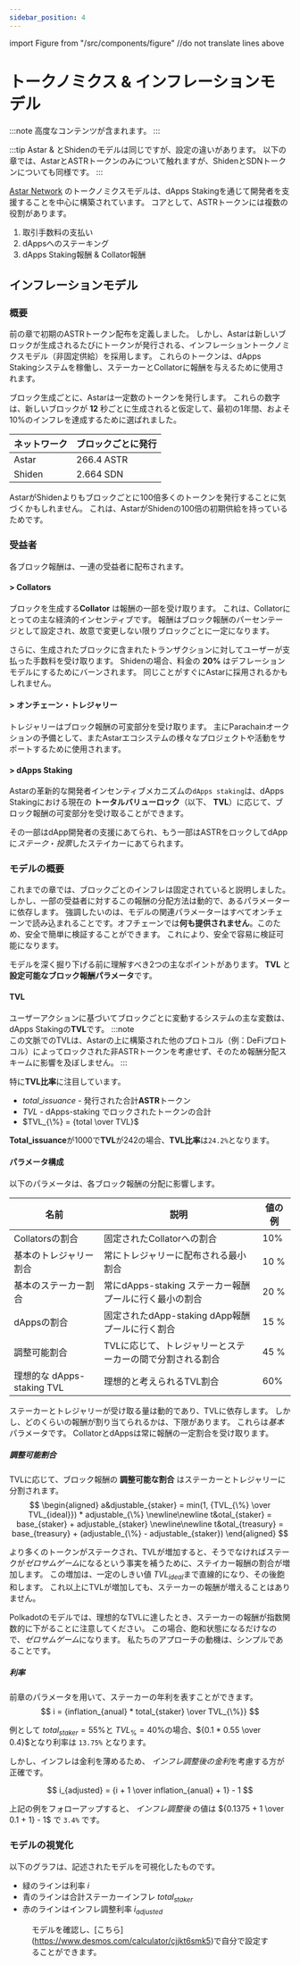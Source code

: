 ```yaml
---
sidebar_position: 4
---
```


import Figure from "/src/components/figure"
//do not translate lines above

# トークノミクス & インフレーションモデル

:::note
高度なコンテンツが含まれます。
:::

:::tip
Astar & とShidenのモデルは同じですが、設定の違いがあります。 以下の章では、AstarとASTRトークンのみについて触れますが、ShidenとSDNトークンについても同様です。
:::

[Astar Network][] のトークノミクスモデルは、dApps Stakingを通じて開発者を支援することを中心に構築されています。 コアとして、ASTRトークンには複数の役割があります。

1. 取引手数料の支払い
2. dAppsへのステーキング
3. dApps Staking報酬 & Collator報酬

## インフレーションモデル

### 概要

前の章で初期のASTRトークン配布を定義しました。 しかし、Astarは新しいブロックが生成されるたびにトークンが発行される、インフレーショントークノミクスモデル（非固定供給）を採用します。 これらのトークンは、dApps Stakingシステムを稼働し、ステーカーとCollatorに報酬を与えるために使用されます。

ブロック生成ごとに、Astarは一定数のトークンを発行します。 これらの数字は、新しいブロックが **12** 秒ごとに生成されると仮定して、最初の1年間、およそ10%のインフレを達成するために選ばれました。

| ネットワーク | ブロックごとに発行  |
| ------ | ---------- |
| Astar  | 266.4 ASTR |
| Shiden | 2.664 SDN  |

AstarがShidenよりもブロックごとに100倍多くのトークンを発行することに気づくかもしれません。 これは、AstarがShidenの100倍の初期供給を持っているためです。

### 受益者

各ブロック報酬は、一連の受益者に配布されます。 ​
#### > Collators

ブロックを生成する**Collator** は報酬の一部を受け取ります。 これは、Collatorにとっての主な経済的インセンティブです。 報酬はブロック報酬のパーセンテージとして設定され、故意で変更しない限りブロックごとに一定になります。

さらに、生成されたブロックに含まれたトランザクションに対してユーザーが支払った手数料を受け取ります。 Shidenの場合、料金の **20%** はデフレーションモデルにするためにバーンされます。 同じことがすぐにAstarに採用されるかもしれません。

#### > オンチェーン・トレジャリー

トレジャリーはブロック報酬の可変部分を受け取ります。 主にParachainオークションの予備として、またAstarエコシステムの様々なプロジェクトや活動をサポートするために使用されます。

#### > dApps Staking

Astarの革新的な開発者インセンティブメカニズムの`dApps staking`は、dApps Stakingにおける現在の **トータルバリューロック**（以下、 **TVL**）に応じて、ブロック報酬の可変部分を受け取ることができます。

その一部はdApp開発者の支援にあてられ、もう一部はASTRをロックしてdAppに*ステーク*・*投票*したステイカーにあてられます。

### モデルの概要

これまでの章では、ブロックごとのインフレは固定されていると説明しました。しかし、一部の受益者に対するこの報酬の分配方法は動的で、あるパラメーターに依存します。 強調したいのは、モデルの関連パラメーターはすべてオンチェーンで読み込まれることです。オフチェーンでは**何も提供されません**。このため、安全で簡単に検証することができます。 これにより、安全で容易に検証可能になります。

モデルを深く掘り下げる前に理解すべき2つの主なポイントがあります。 **TVL** と **設定可能なブロック報酬パラメータ**です。

#### TVL

ユーザーアクションに基づいてブロックごとに変動するシステムの主な変数は、dApps Stakingの**TVL**です。 :::note  
この文脈でのTVLは、Astarの上に構築された他のプロトコル（例：DeFiプロトコル）によってロックされた非ASTRトークンを考慮せず、そのため報酬分配スキームに影響を及ぼしません。
:::

特に**TVL比率**に注目しています。
- $total\_issuance$ - 発行された合計**ASTR**トークン
- $TVL$ - dApps-staking でロックされたトークンの合計
- $TVL_{\%} = {total \over TVL}$

**Total_issuance**が1000で**TVL**が242の場合、**TVL比率**は`24.2%`となります。

#### パラメータ構成

以下のパラメータは、各ブロック報酬の分配に影響します。

| 名前                     | 説明                                 | 値の例  |
| ---------------------- | ---------------------------------- | ---- |
| Collatorsの割合           | 固定されたCollatorへの割合                  | 10%  |
| 基本のトレジャリー割合            | 常にトレジャリーに配布される最小割合                 | 10 % |
| 基本のステーカー割合             | 常にdApps-staking ステーカー報酬プールに行く最小の割合 | 20 % |
| dAppsの割合               | 固定されたdApp-staking dApp報酬プールに行く割合   | 15 % |
| 調整可能割合                 | TVLに応じて、トレジャリーとステーカーの間で分割される割合     | 45 % |
| 理想的な dApps-staking TVL | 理想的と考えられるTVL割合                     | 60%  |

ステーカーとトレジャリーが受け取る量は動的であり、TVLに依存します。 しかし、どのくらいの報酬が割り当てられるかは、下限があります。 これらは*基本*パラメータです。 CollatorとdAppsは常に報酬の一定割合を受け取ります。

##### 調整可能割合

TVLに応じて、ブロック報酬の **調整可能な割合** はステーカーとトレジャリーに分割されます。 $$ \begin{aligned} a&djustable_{staker} = min(1, {TVL_{\%} \over TVL_{ideal}}) * adjustable_{\%} \newline\newline t&otal_{staker} = base_{staker} + adjustable_{staker} \newline\newline t&otal_{treasury} = base_{treasury} + (adjustable_{\%} - adjustable_{staker}) \end{aligned} $$

より多くのトークンがステークされ、TVLが増加すると、そうでなければステークが*ゼロサムゲーム*になるという事実を補うために、ステイカー報酬の割合が増加します。 この増加は、一定のしきい値 $TVL_{ideal}$まで直線的になり、その後飽和します。 これ以上にTVLが増加しても、ステーカーの報酬が増えることはありません。

Polkadotのモデルでは、理想的なTVLに達したとき、ステーカーの報酬が指数関数的に下がることに注意してください。 この場合、飽和状態になるだけなので、*ゼロサムゲーム*になります。 私たちのアプローチの動機は、シンプルであることです。

##### 利率

前章のパラメータを用いて、ステーカーの年利を表すことができます。 $$ i = {inflation_{anual} * total_{staker} \over TVL_{\%}} $$

例として $total_{staker} = 55\%$と $TVL_{\%} = 40\%$の場合、${0.1 * 0.55 \over 0.4}$となり利率は `13.75%` となります。

しかし、インフレは金利を薄めるため、 *インフレ調整後の金利*を考慮する方が正確です。

$$ i_{adjusted} = {i + 1 \over inflation_{anual} + 1} - 1 $$

上記の例をフォローアップすると、 *インフレ調整後* の値は ${0.1375 + 1 \over 0.1 + 1} - 1$ で `3.4%` です。

### モデルの視覚化

以下のグラフは、記述されたモデルを可視化したものです。

* 緑のラインは利率 $i$
* 青のラインは合計ステーカーインフレ $total_{staker}$
* 赤のラインはインフレ調整利率 $i_{adjusted}$

<Figure caption="トークノミクス & インフレーションモデル" src={require('/docs/about/token-economics/img/tokenomics_1.png').default } width="100%" />

モデルを確認し、[こちら] (https://www.desmos.com/calculator/cjjkt6smk5)で自分で設定することができます。

[Astar Network]: https://astar.network/